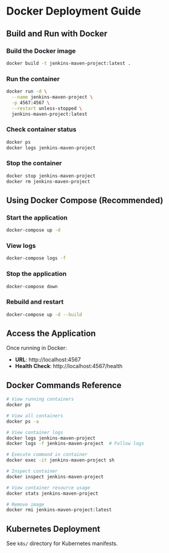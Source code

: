 # Docker Deployment Guide

## Build and Run with Docker

### Build the Docker image
```bash
docker build -t jenkins-maven-project:latest .
```

### Run the container
```bash
docker run -d \
  --name jenkins-maven-project \
  -p 4567:4567 \
  --restart unless-stopped \
  jenkins-maven-project:latest
```

### Check container status
```bash
docker ps
docker logs jenkins-maven-project
```

### Stop the container
```bash
docker stop jenkins-maven-project
docker rm jenkins-maven-project
```

## Using Docker Compose (Recommended)

### Start the application
```bash
docker-compose up -d
```

### View logs
```bash
docker-compose logs -f
```

### Stop the application
```bash
docker-compose down
```

### Rebuild and restart
```bash
docker-compose up -d --build
```

## Access the Application

Once running in Docker:
- **URL**: http://localhost:4567
- **Health Check**: http://localhost:4567/health

## Docker Commands Reference

```bash
# View running containers
docker ps

# View all containers
docker ps -a

# View container logs
docker logs jenkins-maven-project
docker logs -f jenkins-maven-project  # Follow logs

# Execute command in container
docker exec -it jenkins-maven-project sh

# Inspect container
docker inspect jenkins-maven-project

# View container resource usage
docker stats jenkins-maven-project

# Remove image
docker rmi jenkins-maven-project:latest
```

## Kubernetes Deployment

See `k8s/` directory for Kubernetes manifests.
